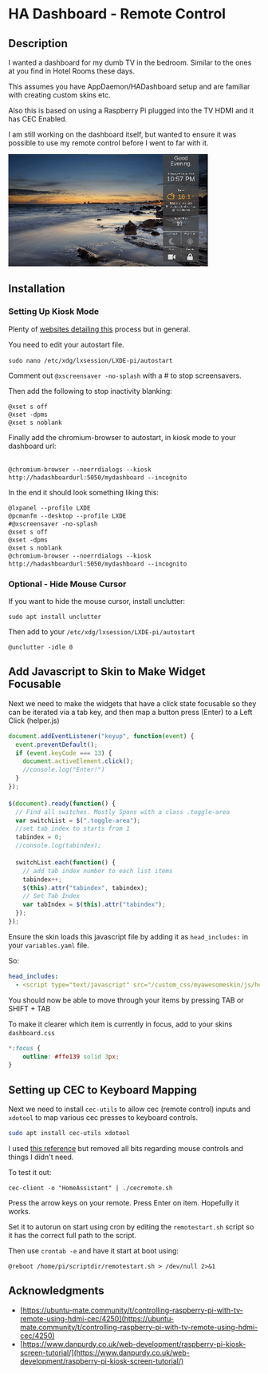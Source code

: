 # HA Dashboard - Remote Control

## Description
I wanted a dashboard for my dumb TV in the bedroom. Similar to the ones at you find in Hotel Rooms these days.

This assumes you have AppDaemon/HADashboard setup and are familiar with creating custom skins etc.

Also this is based on using a Raspberry Pi plugged into the TV HDMI and it has CEC Enabled.

I am still working on the dashboard itself, but wanted to ensure it was possible to use my remote control before I went to far with it.

![Screencap](screencap.gif)

## Installation

### Setting Up Kiosk Mode

Plenty of [websites detailing this](https://www.danpurdy.co.uk/web-development/raspberry-pi-kiosk-screen-tutorial/) process but in general.


You need to edit your autostart file.

```sudo nano /etc/xdg/lxsession/LXDE-pi/autostart```

Comment out ```@xscreensaver -no-splash``` with a # to stop screensavers.

Then add the following to stop inactivity blanking:
```
@xset s off
@xset -dpms
@xset s noblank
```

Finally add the chromium-browser to autostart, in kiosk mode to your dashboard url:

```

@chromium-browser --noerrdialogs --kiosk http://hadashboardurl:5050/mydashboard --incognito

```

In the end it should look something liking this:

```
@lxpanel --profile LXDE
@pcmanfm --desktop --profile LXDE
#@xscreensaver -no-splash
@xset s off
@xset -dpms
@xset s noblank
@chromium-browser --noerrdialogs --kiosk http://hadashboardurl:5050/mydashboard --incognito
```

### Optional - Hide Mouse Cursor
If you want to hide the mouse cursor, install unclutter:
```
sudo apt install unclutter
```

Then add to your ```/etc/xdg/lxsession/LXDE-pi/autostart```

```
@unclutter -idle 0
```

## Add Javascript to Skin to Make Widget Focusable

Next we need to make the widgets that have a click state focusable so they can be iterated via a tab key, and then map a button press (Enter) to a Left Click (helper.js)

```js
document.addEventListener("keyup", function(event) {
  event.preventDefault();
  if (event.keyCode === 13) {
    document.activeElement.click();
    //console.log("Enter!")
  }
});

$(document).ready(function() {
  // Find all switches. Mostly Spans with a class .toggle-area
  var switchList = $(".toggle-area");
  //set tab index to starts from 1
  tabindex = 0;
  //console.log(tabindex);

  switchList.each(function() {
    // add tab index number to each list items
    tabindex++;
    $(this).attr("tabindex", tabindex);
    // Set Tab Index
    var tabIndex = $(this).attr("tabindex");
  });
});

```

Ensure the skin loads this javascript file by adding it as ```head_includes:``` in your ```variables.yaml``` file.

So:
```yaml
head_includes:
  - <script type="text/javascript" src="/custom_css/myawesomeskin/js/helpers.js"></script>
```

You should now be able to move through your items by pressing TAB or SHIFT + TAB

To make it clearer which item is currently in focus, add to your skins ```dashboard.css```
```css
*:focus {
    outline: #ffe139 solid 3px;
}
```

## Setting up CEC to Keyboard Mapping

Next we need to install ```cec-utils``` to allow cec (remote control) inputs and ```xdotool``` to map various cec presses to keyboard controls.

```bash
sudo apt install cec-utils xdotool 
```

I used [this reference](https://ubuntu-mate.community/t/controlling-raspberry-pi-with-tv-remote-using-hdmi-cec/4250) but  removed all bits regarding mouse controls and things I didn't need.

To test it out:
```
cec-client -o "HomeAssistant" | ./cecremote.sh
```

Press the arrow keys on your remote. Press Enter on item. Hopefully it works.

Set it to autorun on start using cron by editing the ```remotestart.sh``` script so it has the correct full path to the script.

Then use ```crontab -e``` and have it start at boot using:

```crontab
@reboot /home/pi/scriptdir/remotestart.sh > /dev/null 2>&1
```



## Acknowledgments
* [https://ubuntu-mate.community/t/controlling-raspberry-pi-with-tv-remote-using-hdmi-cec/4250](https://ubuntu-mate.community/t/controlling-raspberry-pi-with-tv-remote-using-hdmi-cec/4250)
* [https://www.danpurdy.co.uk/web-development/raspberry-pi-kiosk-screen-tutorial/](https://www.danpurdy.co.uk/web-development/raspberry-pi-kiosk-screen-tutorial/)